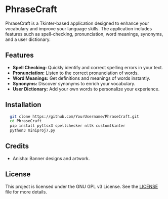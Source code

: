 # PhraseCraft

PhraseCraft is a Tkinter-based application designed to enhance your vocabulary and improve your language skills. The application includes features such as spell-checking, pronunciation, word meanings, synonyms, and a user dictionary.

## Features

- **Spell Checking:** Quickly identify and correct spelling errors in your text.
- **Pronunciation:** Listen to the correct pronunciation of words.
- **Word Meanings:** Get definitions and meanings of words instantly.
- **Synonyms:** Discover synonyms to enrich your vocabulary.
- **User Dictionary:** Add your own words to personalize your experience.

## Installation
```bash
  git clone https://github.com/YourUsername/PhraseCraft.git
  cd PhraseCraft
  pip install pyttsx3 spellchecker nltk customtkinter
  python3 miniproj7.py
```

## Credits

- Anisha: Banner designs and artwork.

## License

This project is licensed under the GNU GPL v3 License. See the [LICENSE](LICENSE) file for more details.
```
